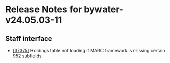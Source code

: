
# Release Notes for bywater-v24.05.03-11

## Staff interface

- [[37375]](http://bugs.koha-community.org/bugzilla3/show_bug.cgi?id=37375) Holdings table not loading if MARC framework is missing certain 952 subfields


